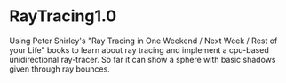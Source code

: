 # RayTracing1.0

Using Peter Shirley's "Ray Tracing in One Weekend / Next Week / Rest of your Life" books 
to learn about ray tracing and implement a cpu-based unidirectional ray-tracer.
So far it can show a sphere with basic shadows given through ray bounces.
